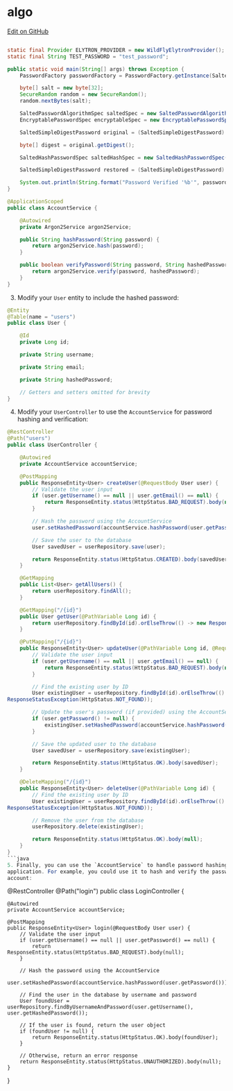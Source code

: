 # algo

[Edit on GitHub](https:/github.com/GitbookIO/gitbook/blob/master/docs/%7B%7B%20file.path%20%7D%7D)

```java

static final Provider ELYTRON_PROVIDER = new WildFlyElytronProvider();
static final String TEST_PASSWORD = "test_password";

public static void main(String[] args) throws Exception {
    PasswordFactory passwordFactory = PasswordFactory.getInstance(SaltedSimpleDigestPassword.ALGORITHM_PASSWORD_SALT_DIGEST_SHA_512, ELYTRON_PROVIDER);

    byte[] salt = new byte[32];
    SecureRandom random = new SecureRandom();
    random.nextBytes(salt);

    SaltedPasswordAlgorithmSpec saltedSpec = new SaltedPasswordAlgorithmSpec(salt);
    EncryptablePasswordSpec encryptableSpec = new EncryptablePasswordSpec(TEST_PASSWORD.toCharArray(), saltedSpec);

    SaltedSimpleDigestPassword original = (SaltedSimpleDigestPassword) passwordFactory.generatePassword(encryptableSpec);

    byte[] digest = original.getDigest();

    SaltedHashPasswordSpec saltedHashSpec = new SaltedHashPasswordSpec(digest, salt);

    SaltedSimpleDigestPassword restored = (SaltedSimpleDigestPassword) passwordFactory.generatePassword(saltedHashSpec);

    System.out.println(String.format("Password Verified '%b'", passwordFactory.verify(restored, TEST_PASSWORD.toCharArray())));
}


```

```java
@ApplicationScoped
public class AccountService {

    @Autowired
    private Argon2Service argon2Service;

    public String hashPassword(String password) {
        return argon2Service.hash(password);
    }

    public boolean verifyPassword(String password, String hashedPassword) {
        return argon2Service.verify(password, hashedPassword);
    }
}
```

3. Modify your `User` entity to include the hashed password:

```java
@Entity
@Table(name = "users")
public class User {

    @Id
    private Long id;

    private String username;

    private String email;

    private String hashedPassword;

    // Getters and setters omitted for brevity
}
```

4. Modify your `UserController` to use the `AccountService` for password hashing and verification:

````java
@RestController
@Path("users")
public class UserController {

    @Autowired
    private AccountService accountService;

    @PostMapping
    public ResponseEntity<User> createUser(@RequestBody User user) {
        // Validate the user input
        if (user.getUsername() == null || user.getEmail() == null) {
            return ResponseEntity.status(HttpStatus.BAD_REQUEST).body(null);
        }

        // Hash the password using the AccountService
        user.setHashedPassword(accountService.hashPassword(user.getPassword()));

        // Save the user to the database
        User savedUser = userRepository.save(user);

        return ResponseEntity.status(HttpStatus.CREATED).body(savedUser);
    }

    @GetMapping
    public List<User> getAllUsers() {
        return userRepository.findAll();
    }

    @GetMapping("/{id}")
    public User getUser(@PathVariable Long id) {
        return userRepository.findById(id).orElseThrow(() -> new ResponseStatusException(HttpStatus.NOT_FOUND));
    }

    @PutMapping("/{id}")
    public ResponseEntity<User> updateUser(@PathVariable Long id, @RequestBody User user) {
        // Validate the user input
        if (user.getUsername() == null || user.getEmail() == null) {
            return ResponseEntity.status(HttpStatus.BAD_REQUEST).body(null);
        }

        // Find the existing user by ID
        User existingUser = userRepository.findById(id).orElseThrow(() -> new
ResponseStatusException(HttpStatus.NOT_FOUND));

        // Update the user's password (if provided) using the AccountService
        if (user.getPassword() != null) {
            existingUser.setHashedPassword(accountService.hashPassword(user.getPassword()));
        }

        // Save the updated user to the database
        User savedUser = userRepository.save(existingUser);

        return ResponseEntity.status(HttpStatus.OK).body(savedUser);
    }

    @DeleteMapping("/{id}")
    public ResponseEntity<User> deleteUser(@PathVariable Long id) {
        // Find the existing user by ID
        User existingUser = userRepository.findById(id).orElseThrow(() -> new
ResponseStatusException(HttpStatus.NOT_FOUND));

        // Remove the user from the database
        userRepository.delete(existingUser);

        return ResponseEntity.status(HttpStatus.OK).body(null);
    }
}
```java
5. Finally, you can use the `AccountService` to handle password hashing and verification in your Quarkus
application. For example, you could use it to hash and verify the password when a user logs in or creates an
account:
````

@RestController @Path("login") public class LoginController {

```
@Autowired
private AccountService accountService;

@PostMapping
public ResponseEntity<User> login(@RequestBody User user) {
    // Validate the user input
    if (user.getUsername() == null || user.getPassword() == null) {
        return ResponseEntity.status(HttpStatus.BAD_REQUEST).body(null);
    }

    // Hash the password using the AccountService
    user.setHashedPassword(accountService.hashPassword(user.getPassword()));

    // Find the user in the database by username and password
    User foundUser = userRepository.findByUsernameAndPassword(user.getUsername(), user.getHashedPassword());

    // If the user is found, return the user object
    if (foundUser != null) {
        return ResponseEntity.status(HttpStatus.OK).body(foundUser);
    }

    // Otherwise, return an error response
    return ResponseEntity.status(HttpStatus.UNAUTHORIZED).body(null);
}
```

}

```
```
